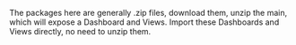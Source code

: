 The packages here are generally .zip files, download them, unzip the main, which will expose a Dashboard and Views.  Import these Dashboards and Views directly, no need to unzip them.
